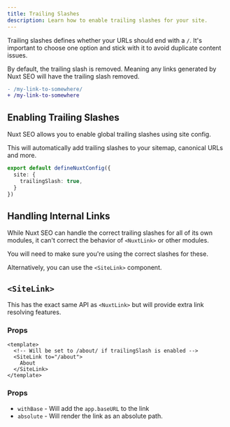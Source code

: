 ```yaml
---
title: Trailing Slashes
description: Learn how to enable trailing slashes for your site.
---
```


Trailing slashes defines whether your URLs should end with a `/`. It's important to choose
one option and stick with it to avoid duplicate content issues.

By default, the trailing slash is removed. Meaning any links generated by Nuxt SEO will have the trailing slash removed.

```diff
- /my-link-to-somewhere/
+ /my-link-to-somewhere
```

## Enabling Trailing Slashes

Nuxt SEO allows you to enable global trailing slashes using site config.

This will automatically add trailing slashes to your sitemap, canonical URLs and more.

```ts [nuxt.config.ts]
export default defineNuxtConfig({
  site: {
    trailingSlash: true,
  }
})
```

## Handling Internal Links

While Nuxt SEO can handle the correct trailing slashes for all of its own modules, it can't correct the behavior of
`<NuxtLink>` or other modules.

You will need to make sure you're using the correct slashes for these.

Alternatively, you can use the `<SiteLink>` component.

## `<SiteLink>`

This has the exact same API as `<NuxtLink>` but will provide extra link resolving features.

### Props

```vue
<template>
  <!-- Will be set to /about/ if trailingSlash is enabled -->
  <SiteLink to="/about">
    About
  </SiteLink>
</template>
```

### Props

- `withBase` - Will add the `app.baseURL` to the link
- `absolute` - Will render the link as an absolute path.
